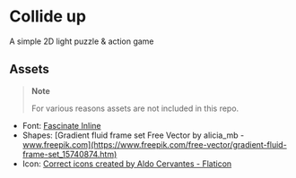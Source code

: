 # Collide up

A simple 2D light puzzle & action game

## Assets

> **Note**
>
> For various reasons assets are not included in this repo.

- Font: [Fascinate Inline](https://fonts.google.com/specimen/Fascinate+Inline)
- Shapes: [Gradient fluid frame set Free Vector by alicia_mb - www.freepik.com](https://www.freepik.com/free-vector/gradient-fluid-frame-set_15740874.htm)
- Icon: [Correct icons created by Aldo Cervantes - Flaticon](https://www.flaticon.com/free-icons/correct)
